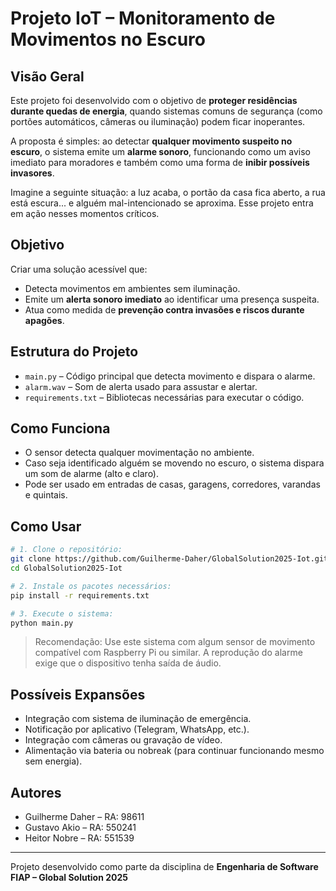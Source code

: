 
# Projeto IoT – Monitoramento de Movimentos no Escuro

## Visão Geral

Este projeto foi desenvolvido com o objetivo de **proteger residências durante quedas de energia**, quando sistemas comuns de segurança (como portões automáticos, câmeras ou iluminação) podem ficar inoperantes.

A proposta é simples: ao detectar **qualquer movimento suspeito no escuro**, o sistema emite um **alarme sonoro**, funcionando como um aviso imediato para moradores e também como uma forma de **inibir possíveis invasores**.

Imagine a seguinte situação: a luz acaba, o portão da casa fica aberto, a rua está escura... e alguém mal-intencionado se aproxima. Esse projeto entra em ação nesses momentos críticos.

## Objetivo

Criar uma solução acessível que:

- Detecta movimentos em ambientes sem iluminação.
- Emite um **alerta sonoro imediato** ao identificar uma presença suspeita.
- Atua como medida de **prevenção contra invasões e riscos durante apagões**.

## Estrutura do Projeto

- `main.py` – Código principal que detecta movimento e dispara o alarme.
- `alarm.wav` – Som de alerta usado para assustar e alertar.
- `requirements.txt` – Bibliotecas necessárias para executar o código.

## Como Funciona

- O sensor detecta qualquer movimentação no ambiente.
- Caso seja identificado alguém se movendo no escuro, o sistema dispara um som de alarme (alto e claro).
- Pode ser usado em entradas de casas, garagens, corredores, varandas e quintais.

## Como Usar

```bash
# 1. Clone o repositório:
git clone https://github.com/Guilherme-Daher/GlobalSolution2025-Iot.git
cd GlobalSolution2025-Iot

# 2. Instale os pacotes necessários:
pip install -r requirements.txt

# 3. Execute o sistema:
python main.py
```

> Recomendação: Use este sistema com algum sensor de movimento compatível com Raspberry Pi ou similar. A reprodução do alarme exige que o dispositivo tenha saída de áudio.

## Possíveis Expansões

- Integração com sistema de iluminação de emergência.
- Notificação por aplicativo (Telegram, WhatsApp, etc.).
- Integração com câmeras ou gravação de vídeo.
- Alimentação via bateria ou nobreak (para continuar funcionando mesmo sem energia).

## Autores

- Guilherme Daher – RA: 98611  
- Gustavo Akio – RA: 550241  
- Heitor Nobre – RA: 551539

---

Projeto desenvolvido como parte da disciplina de **Engenharia de Software**  
**FIAP – Global Solution 2025**
